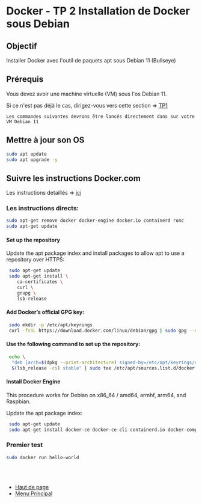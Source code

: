 # Docker - TP 2 Installation de Docker sous Debian


## Objectif
Installer Docker avec l'outil de paquets apt sous Debian 11 (Bullseye)

## Prérequis
Vous devez avoir une machine virtuelle (VM) sous l'os Debian 11.

Si ce n'est pas déjà le cas, dirigez-vous vers cette section => [TP1](TP1/README.md)


    Les commandes suivantes devrons être lancés directement dans sur votre VM Debian 11

## Mettre à jour son OS
```bash
sudo apt update
sudo apt upgrade -y
```

## Suivre les instructions Docker.com
Les instructions detaillés => [ici](https://docs.docker.com/engine/install/debian/)

### Les instructions directs:
```bash
sudo apt-get remove docker docker-engine docker.io containerd runc
sudo apt-get update
```

#### Set up the repository
Update the apt package index and install packages to allow apt to use a repository over HTTPS:

```bash
 sudo apt-get update
 sudo apt-get install \
    ca-certificates \
    curl \
    gnupg \
    lsb-release
```

#### Add Docker’s official GPG key:

```bash
 sudo mkdir -p /etc/apt/keyrings
 curl -fsSL https://download.docker.com/linux/debian/gpg | sudo gpg --dearmor -o /etc/apt/keyrings/docker.gpg
```

#### Use the following command to set up the repository:

```bash
 echo \
  "deb [arch=$(dpkg --print-architecture) signed-by=/etc/apt/keyrings/docker.gpg] https://download.docker.com/linux/debian \
  $(lsb_release -cs) stable" | sudo tee /etc/apt/sources.list.d/docker.list > /dev/null
```

#### Install Docker Engine
This procedure works for Debian on x86_64 / amd64, armhf, arm64, and Raspbian.

Update the apt package index:

```bash
 sudo apt-get update
 sudo apt-get install docker-ce docker-ce-cli containerd.io docker-compose-plugin
```

### Premier test

```bash
sudo docker run hello-world
```

<br >
<br >

* [Haut de page](README.md#menu)
* [Menu Principal](../README.md#menu-des-tp)